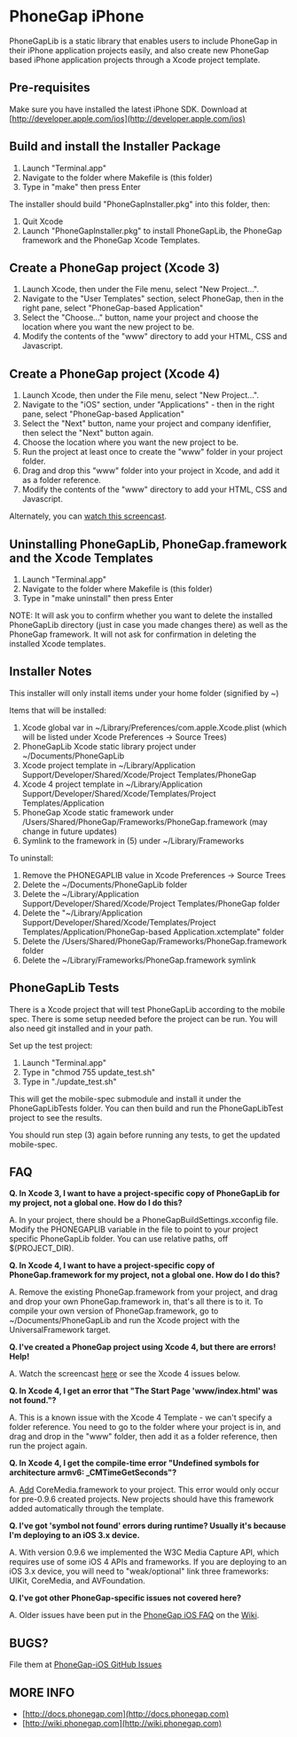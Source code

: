 PhoneGap iPhone
=============================================================
PhoneGapLib is a static library that enables users to include PhoneGap in their iPhone application projects easily, and also create new PhoneGap based iPhone application projects through a Xcode project template.

Pre-requisites
-------------------------------------------------------------
Make sure you have installed the latest iPhone SDK. Download at [http://developer.apple.com/ios](http://developer.apple.com/ios)

Build and install the Installer Package
-------------------------------------------------------------
1. Launch "Terminal.app"
2. Navigate to the folder where Makefile is (this folder)
3. Type in "make" then press Enter

The installer should build "PhoneGapInstaller.pkg" into this folder, then:

1. Quit Xcode
2. Launch "PhoneGapInstaller.pkg" to install PhoneGapLib, the PhoneGap framework and the PhoneGap Xcode Templates.

Create a PhoneGap project (Xcode 3)
-------------------------------------------------------------

1. Launch Xcode, then under the File menu, select "New Project...".
2. Navigate to the "User Templates" section, select PhoneGap, then in the right pane, select "PhoneGap-based Application"
3. Select the "Choose..." button, name your project and choose the location where you want the new project to be.
4. Modify the contents of the "www" directory to add your HTML, CSS and Javascript.

Create a PhoneGap project (Xcode 4)
-------------------------------------------------------------

1. Launch Xcode, then under the File menu, select "New Project...".
2. Navigate to the "iOS" section, under "Applications" - then in the right pane, select "PhoneGap-based Application"
3. Select the "Next" button, name your project and company idenfifier, then select the "Next" button again.
4. Choose the location where you want the new project to be.
5. Run the project at least once to create the "www" folder in your project folder.
6. Drag and drop this "www" folder into your project in Xcode, and add it as a folder reference.
7. Modify the contents of the "www" directory to add your HTML, CSS and Javascript.

Alternately, you can [watch this screencast](http://bit.ly/phonegap-xcode4-template).

Uninstalling PhoneGapLib, PhoneGap.framework and the Xcode Templates
--------------------------------------------------------------------
1. Launch "Terminal.app"
2. Navigate to the folder where Makefile is (this folder)
3. Type in "make uninstall" then press Enter

NOTE: It will ask you to confirm whether you want to delete the installed PhoneGapLib directory (just in case you made changes there) as well as the PhoneGap framework. It will not ask for confirmation in deleting the installed Xcode templates.


Installer Notes
-------------------------------------------------------------
This installer will only install items under your home folder (signified by ~)

Items that will be installed:

1. Xcode global var in ~/Library/Preferences/com.apple.Xcode.plist (which will be listed under Xcode Preferences -> Source Trees)
2. PhoneGapLib Xcode static library project under ~/Documents/PhoneGapLib
3. Xcode project template in ~/Library/Application Support/Developer/Shared/Xcode/Project Templates/PhoneGap
4. Xcode 4 project template in ~/Library/Application Support/Developer/Shared/Xcode/Templates/Project Templates/Application
5. PhoneGap Xcode static framework under /Users/Shared/PhoneGap/Frameworks/PhoneGap.framework (may change in future updates)
6. Symlink to the framework in (5) under ~/Library/Frameworks

To uninstall:

1. Remove the PHONEGAPLIB value in Xcode Preferences -> Source Trees
2. Delete the ~/Documents/PhoneGapLib folder
3. Delete the ~/Library/Application Support/Developer/Shared/Xcode/Project Templates/PhoneGap folder
4. Delete the "~/Library/Application Support/Developer/Shared/Xcode/Templates/Project Templates/Application/PhoneGap-based Application.xctemplate" folder
5. Delete the /Users/Shared/PhoneGap/Frameworks/PhoneGap.framework folder
6. Delete the ~/Library/Frameworks/PhoneGap.framework symlink

PhoneGapLib Tests
-------------------------------------------------------------
There is a Xcode project that will test PhoneGapLib according to the mobile spec. There is some setup needed before the project can be run. You will also need git installed and in your path.

Set up the test project:

1. Launch "Terminal.app"
2. Type in "chmod 755 update_test.sh"
3. Type in "./update_test.sh"

This will get the mobile-spec submodule and install it under the PhoneGapLibTests folder. You can then build and run the PhoneGapLibTest project to see the results.

You should run step (3) again before running any tests, to get the updated mobile-spec.

FAQ
---

**Q. In Xcode 3, I want to have a project-specific copy of PhoneGapLib for my project, not a global one. How do I do this?** 

A. In your project, there should be a PhoneGapBuildSettings.xcconfig file. Modify the PHONEGAPLIB variable in the file to point to your project specific PhoneGapLib folder. You can use relative paths, off $(PROJECT_DIR).

**Q. In Xcode 4, I want to have a project-specific copy of PhoneGap.framework for my project, not a global one. How do I do this?** 

A. Remove the existing PhoneGap.framework from your project, and drag and drop your own PhoneGap.framework in, that's all there is to it. To compile your own version of PhoneGap.framework, go to ~/Documents/PhoneGapLib and run the Xcode project with the UniversalFramework target.

**Q. I've created a PhoneGap project using Xcode 4, but there are errors! Help!**

A. Watch the screencast [here](http://bit.ly/phonegap-xcode4-template) or see the Xcode 4 issues below.

**Q. In Xcode 4, I get an error that "The Start Page 'www/index.html' was not found."?**

A. This is a known issue with the Xcode 4 Template - we can't specify a folder reference. You need to go to the folder where your project is in, and drag and drop in the "www" folder, then add it as a folder reference, then run the project again.

**Q. In Xcode 4, I get the compile-time error "Undefined symbols for architecture armv6: _CMTimeGetSeconds"?**

A. [Add](http://stackoverflow.com/questions/3352664/how-to-add-existing-frameworks-in-xcode-4) CoreMedia.framework to your project. This error would only occur for pre-0.9.6 created projects. New projects should have this framework added automatically through the template. 

**Q. I've got 'symbol not found' errors during runtime? Usually it's because I'm deploying to an iOS 3.x device.**

A. With version 0.9.6 we implemented the W3C Media Capture API, which requires use of some iOS 4 APIs and frameworks. If you are deploying to an iOS 3.x device, you will need to "weak/optional" link three frameworks: UIKit, CoreMedia, and AVFoundation.

**Q. I've got other PhoneGap-specific issues not covered here?**

A. Older issues have been put in the [PhoneGap iOS FAQ](http://wiki.phonegap.com/w/page/41631150/PhoneGap-for-iOS-FAQ) on the [Wiki](http://wiki.phonegap.com).


BUGS?
-----
File them at [PhoneGap-iOS GitHub Issues](https://github.com/phonegap/phonegap-iphone/issues)

MORE INFO
----------
- [http://docs.phonegap.com](http://docs.phonegap.com)
- [http://wiki.phonegap.com](http://wiki.phonegap.com)
